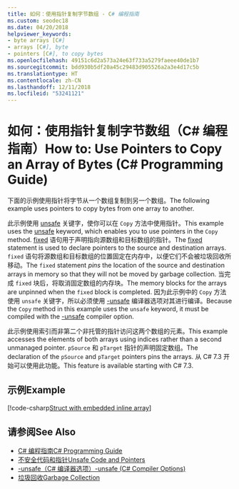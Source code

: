 ```yaml
---
title: 如何：使用指针复制字节数组 - C# 编程指南
ms.custom: seodec18
ms.date: 04/20/2018
helpviewer_keywords:
- byte arrays [C#]
- arrays [C#], byte
- pointers [C#], to copy bytes
ms.openlocfilehash: 49151c6d2a573a24e63f733a5279faeee40de1b7
ms.sourcegitcommit: bdd930b5df20a45c29483d905526a2a3e4d17c5b
ms.translationtype: HT
ms.contentlocale: zh-CN
ms.lasthandoff: 12/11/2018
ms.locfileid: "53241121"
---
```

# <a name="how-to-use-pointers-to-copy-an-array-of-bytes--c-programming-guide"></a><span data-ttu-id="6e217-102">如何：使用指针复制字节数组（C# 编程指南）</span><span class="sxs-lookup"><span data-stu-id="6e217-102">How to: Use Pointers to Copy an Array of Bytes  (C# Programming Guide)</span></span>

<span data-ttu-id="6e217-103">下面的示例使用指针将字节从一个数组复制到另一个数组。</span><span class="sxs-lookup"><span data-stu-id="6e217-103">The following example uses pointers to copy bytes from one array to another.</span></span>

<span data-ttu-id="6e217-104">此示例使用 [unsafe](../../language-reference/keywords/unsafe.md) 关键字，使你可以在 `Copy` 方法中使用指针。</span><span class="sxs-lookup"><span data-stu-id="6e217-104">This example uses the [unsafe](../../language-reference/keywords/unsafe.md) keyword, which enables you to use pointers in the `Copy` method.</span></span> <span data-ttu-id="6e217-105">[fixed](../../language-reference/keywords/fixed-statement.md) 语句用于声明指向源数组和目标数组的指针。</span><span class="sxs-lookup"><span data-stu-id="6e217-105">The [fixed](../../language-reference/keywords/fixed-statement.md) statement is used to declare pointers to the source and destination arrays.</span></span> <span data-ttu-id="6e217-106">`fixed` 语句将源数组和目标数组的位置固定在内存中，以便它们不会被垃圾回收所移动。</span><span class="sxs-lookup"><span data-stu-id="6e217-106">The `fixed` statement *pins* the location of the source and destination arrays in memory so that they will not be moved by garbage collection.</span></span> <span data-ttu-id="6e217-107">当完成 `fixed` 块后，将取消固定数组的内存块。</span><span class="sxs-lookup"><span data-stu-id="6e217-107">The memory blocks for the arrays are unpinned when the `fixed` block is completed.</span></span> <span data-ttu-id="6e217-108">因为此示例中的 `Copy` 方法使用 `unsafe` 关键字，所以必须使用 [-unsafe](../../language-reference/compiler-options/unsafe-compiler-option.md) 编译器选项对其进行编译。</span><span class="sxs-lookup"><span data-stu-id="6e217-108">Because the `Copy` method in this example uses the `unsafe` keyword, it must be compiled with the [-unsafe](../../language-reference/compiler-options/unsafe-compiler-option.md) compiler option.</span></span>

<span data-ttu-id="6e217-109">此示例使用索引而非第二个非托管的指针访问这两个数组的元素。</span><span class="sxs-lookup"><span data-stu-id="6e217-109">This example accesses the elements of both arrays using indices rather than a second unmanaged pointer.</span></span> <span data-ttu-id="6e217-110">`pSource` 和 `pTarget` 指针的声明固定数组。</span><span class="sxs-lookup"><span data-stu-id="6e217-110">The declaration of the `pSource` and `pTarget` pointers pins the arrays.</span></span> <span data-ttu-id="6e217-111">从 C# 7.3 开始可以使用此功能。</span><span class="sxs-lookup"><span data-stu-id="6e217-111">This feature is available starting with C# 7.3.</span></span>

## <a name="example"></a><span data-ttu-id="6e217-112">示例</span><span class="sxs-lookup"><span data-stu-id="6e217-112">Example</span></span>

[!code-csharp[Struct with embedded inline array](../../../../samples/snippets/csharp/keywords/FixedKeywordExamples.cs#8)]

## <a name="see-also"></a><span data-ttu-id="6e217-113">请参阅</span><span class="sxs-lookup"><span data-stu-id="6e217-113">See Also</span></span>

- [<span data-ttu-id="6e217-114">C# 编程指南</span><span class="sxs-lookup"><span data-stu-id="6e217-114">C# Programming Guide</span></span>](../index.md)  
- [<span data-ttu-id="6e217-115">不安全代码和指针</span><span class="sxs-lookup"><span data-stu-id="6e217-115">Unsafe Code and Pointers</span></span>](index.md)  
- [<span data-ttu-id="6e217-116">-unsafe（C# 编译器选项）</span><span class="sxs-lookup"><span data-stu-id="6e217-116">-unsafe (C# Compiler Options)</span></span>](../../language-reference/compiler-options/unsafe-compiler-option.md)  
- [<span data-ttu-id="6e217-117">垃圾回收</span><span class="sxs-lookup"><span data-stu-id="6e217-117">Garbage Collection</span></span>](../../../standard/garbage-collection/index.md)  
